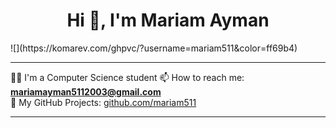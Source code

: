 <h1 align="center">Hi 👋, I'm Mariam Ayman</h1>
![](https://komarev.com/ghpvc/?username=mariam511&color=ff69b4)


---

👩‍💻 I'm a Computer Science student 
📫 How to reach me: **mariamayman5112003@gmail.com**  
🔗 My GitHub Projects: [github.com/mariam511](https://github.com/mariam511)

---

<!-- Optional: GitHub Stats -->
<!--
<p align="center">
  <img src="https://github-readme-stats.vercel.app/api?username=mariam511&show_icons=true&theme=tokyonight" />
</p>
-->

